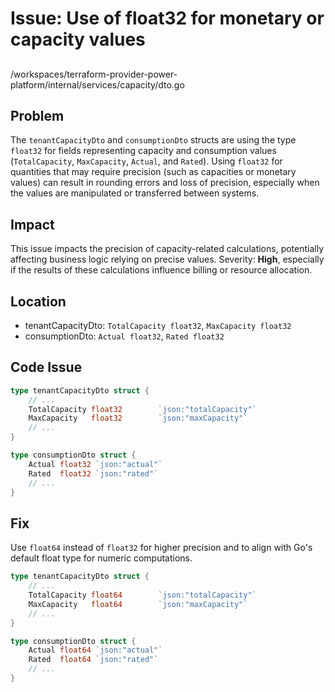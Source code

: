 # Issue: Use of float32 for monetary or capacity values

## 
/workspaces/terraform-provider-power-platform/internal/services/capacity/dto.go

## Problem

The `tenantCapacityDto` and `consumptionDto` structs are using the type `float32` for fields representing capacity and consumption values (`TotalCapacity`, `MaxCapacity`, `Actual`, and `Rated`). Using `float32` for quantities that may require precision (such as capacities or monetary values) can result in rounding errors and loss of precision, especially when the values are manipulated or transferred between systems.

## Impact

This issue impacts the precision of capacity-related calculations, potentially affecting business logic relying on precise values. Severity: **High**, especially if the results of these calculations influence billing or resource allocation.

## Location

- tenantCapacityDto: `TotalCapacity float32`, `MaxCapacity float32`
- consumptionDto: `Actual float32`, `Rated float32`

## Code Issue

```go
type tenantCapacityDto struct {
    // ...
    TotalCapacity float32        `json:"totalCapacity"`
    MaxCapacity   float32        `json:"maxCapacity"`
    // ...
}

type consumptionDto struct {
    Actual float32 `json:"actual"`
    Rated  float32 `json:"rated"`
    // ...
}
```

## Fix

Use `float64` instead of `float32` for higher precision and to align with Go's default float type for numeric computations.

```go
type tenantCapacityDto struct {
    // ...
    TotalCapacity float64        `json:"totalCapacity"`
    MaxCapacity   float64        `json:"maxCapacity"`
    // ...
}

type consumptionDto struct {
    Actual float64 `json:"actual"`
    Rated  float64 `json:"rated"`
    // ...
}
```
